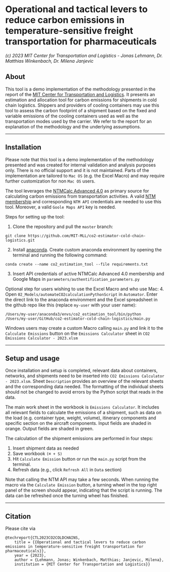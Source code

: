 # Operational and tactical levers to reduce carbon emissions in temperature-sensitive freight transportation for pharmaceuticals
 
*(c) 2023 MIT Center for Transportation and Logistics - Jonas Lehmann, Dr. Matthias Winkenbach, Dr. Milena Janjevic*
## About

This tool is a demo implementation of the methodology presented in the report of the [MIT Center for Transportation and Logistics](https://ctl.mit.edu). It presents an estimation and allocation 
tool for carbon emissions for shipments in cold chain logistics. Shippers and providers of cooling containers may
use this tool to assess the carbon footprint of a shipment based on the fixed and variable emissions of the cooling
containers used as well as the transportation modes used by the carrier. We refer to the report for an explanation of the 
methodology and the underlying assumptions.

***

## Installation

Please note that this tool is a demo implementation of the methodology presented and was created for internal validation 
and analysis purposes only. There is no official support and it is not maintained.
Parts of the implementation are tailored to `Mac OS` (e.g. the Excel Macro) and may require further customization for non 
`Mac OS` users. 

The tool leverages the [NTMCalc Advanced 4.0](https://www.transportmeasures.org/ntmcalc/v4/basic/index.html#/) as primary source
for calculating carbon emissions from transportation activities. A valid [NTM membership](https://www.transportmeasures.org/en/membership/)
and corresponding `NTM API` credentials are needed to use this tool. Moreover, a valid `Goole Maps API` key is needed.  

Steps for setting up the tool:

1. Clone the repository and pull the `master` branch:
``````
git clone https://github.com/MIT-MLL/co2-estimator-cold-chain-logistics.git
``````
2. Install [anaconda](https://www.anaconda.com/). Create custom anaconda environment by opening the terminal and 
running the following command:
``````
conda create --name co2_estimation_tool --file requirements.txt
``````

3. Insert API credentials of active NTMCalc Advanced 4.0 membership and Google Maps in `parameters/authentification_parameters.py`


Optional step for users wishing to use the Excel Macro and who use Mac:
4. Open `02_Models/automateCO2calculationPythonScript` in `Automator`. Enter the direct link to the anaconda environment 
and the Excel spreadsheet in the github repo like this (replace `my-user` with your user name):
``````
/Users/my-user/anaconda3/envs/co2_estimation_tool/bin/python /Users/my-user/GitHub/co2-estimator-cold-chain-logistics/main.py
``````


Windows users may create a custom Macro calling `main.py` and link it to the `Calculate Emissions` button on the `Emissions Calculator` 
sheet in `CO2 Emissions Calculator - 2023.xlsm`

***


## Setup and usage

Once installation and setup is completed, relevant data about containers, networks, and shipments need to be inserted 
into `CO2 Emissions Calculator - 2023.xlsm`. Sheet `Description` provides an overview of the relevant sheets and the corresponding
data needed. The formatting of the individual sheets should not be changed to avoid errors by the Python script that reads in the data.

The main work sheet in the workbook is `Emissions Calculator`. It includes all relevant fields to calculate the emissions
of a shipment, such as data on the load (e.g. container type, weight, volume), itinerary components and specific section
on the aircraft components. Input fields are shaded in orange. Output fields are shaded in green.

The calculation of the shipment emissions are performed in four steps:
1. Insert shipment data as needed
2. Save workbook `(⌘ + S)`
3. Hit `Calculate Emission` button or run the `main.py` script from the terminal.
4. Refresh data (e.g., click `Refresh All` in `Data` section)

Note that calling the NTM API may take a few seconds. When running the macro via the `Calculate Emission` button, a turning 
wheel in the top right panel of the screen should appear, indicating that the script is running. The data can be refreshed once
the turning wheel has finished.


***

## Citation

Please cite via

```
@techreport{CTL2023CO2COLDCHAINS,
    title = {{Operational and tactical levers to reduce carbon emissions in temperature-sensitive freight transportation for pharmaceuticals}},
    year = {2023},
    author = {Lehmann, Jonas; Winkenbach, Matthias; Janjevic, Milena},
    institution = {MIT Center for Transportation and Logistics}}
```
